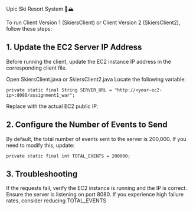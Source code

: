 Upic Ski Resort System 🚡🏔️

To run Client Version 1 (SkiersClient) or Client Version 2 (SkiersClient2), follow these steps:

## 1. Update the EC2 Server IP Address
Before running the client, update the EC2 instance IP address in the corresponding client file.

Open SkiersClient.java or SkiersClient2.java
Locate the following variable:

````
private static final String SERVER_URL = "http://<your-ec2-ip>:8080/assignment1_war";
````

Replace <your-ec2-ip> with the actual EC2 public IP.

## 2. Configure the Number of Events to Send
By default, the total number of events sent to the server is 200,000. If you need to modify this, update:

````
private static final int TOTAL_EVENTS = 200000;
````

## 3. Troubleshooting
If the requests fail, verify the EC2 instance is running and the IP is correct.
Ensure the server is listening on port 8080.
If you experience high failure rates, consider reducing TOTAL_EVENTS
